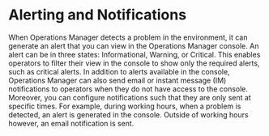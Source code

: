 # Alerting and Notifications

When Operations Manager detects a problem in the environment, it can generate an alert that you can view in the Operations Manager console. An alert can be in three states: Informational, Warning, or Critical. This enables operators to filter their view in the console to show only the required alerts, such as critical alerts. In addition to alerts available in the console, Operations Manager can also send email or instant message (IM) notifications to operators when they do not have access to the console. Moreover, you can configure notifications such that they are only sent at specific times. For example, during working hours, when a problem is detected, an alert is generated in the console. Outside of working hours however, an email notification is sent.